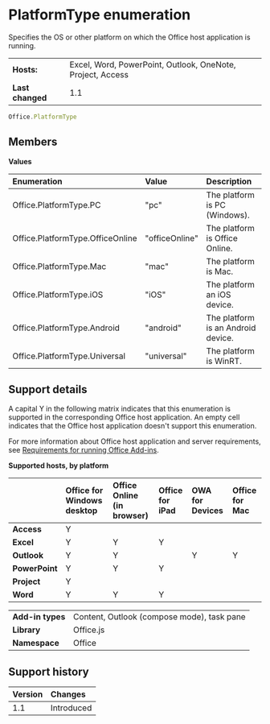 
# PlatformType enumeration
Specifies the OS or other platform on which the Office host application is running.

|||
|:-----|:-----|
|**Hosts:**|Excel, Word, PowerPoint, Outlook, OneNote, Project, Access|
|**Last changed**|1.1|

```js
Office.PlatformType
```

## Members


**Values**


|**Enumeration**|**Value**|**Description**|
|:-----|:-----|:-----|
|Office.PlatformType.PC|"pc"|The platform is PC (Windows).|
|Office.PlatformType.OfficeOnline|"officeOnline"|The platform is Office Online.|
|Office.PlatformType.Mac|"mac"|The platform is Mac.|
|Office.PlatformType.iOS|"iOS"|The platform an iOS device.|
|Office.PlatformType.Android|"android"|The platform is an Android device.|
|Office.PlatformType.Universal|"universal"|The platform is WinRT.|



## Support details


A capital Y in the following matrix indicates that this enumeration is supported in the corresponding Office host application. An empty cell indicates that the Office host application doesn't support this enumeration.

For more information about Office host application and server requirements, see [Requirements for running Office Add-ins](../../docs/overview/requirements-for-running-office-add-ins.md).


**Supported hosts, by platform**


||**Office for Windows desktop**|**Office Online (in browser)**|**Office for iPad**|**OWA for Devices**|**Office for Mac**|
|:-----|:-----|:-----|:-----|:-----|:-----|
|**Access**|Y|||||
|**Excel**|Y|Y|Y|||
|**Outlook**|Y|Y||Y|Y|
|**PowerPoint**|Y|Y|Y|||
|**Project**|Y|||||
|**Word**|Y|Y|Y|||

|||
|:-----|:-----|
|**Add-in types**|Content, Outlook (compose mode), task pane|
|**Library**|Office.js|
|**Namespace**|Office|

## Support history


|**Version**|**Changes**|
|:-----|:-----|
|1.1|Introduced|
